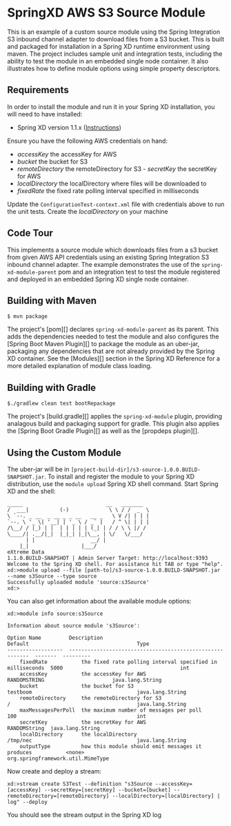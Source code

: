 SpringXD AWS S3 Source Module
=============================

This is an example of a custom source module using the Spring Integration S3 inbound channel adapter to download files from a S3 bucket. This is built and packaged for installation in a Spring XD runtime environment using maven. The project includes sample unit and integration tests, including the ability to test the module in an embedded single node container. It also illustrates how to define module options using simple property descriptors.

## Requirements

In order to install the module and run it in your Spring XD installation, you will need to have installed:

* Spring XD version 1.1.x ([Instructions](http://docs.spring.io/spring-xd/docs/current/reference/html/#getting-started))

Ensure you have the following AWS credentials on hand:
- *accessKey*           the accessKey for AWS                                    
- *bucket*              the bucket for S3                                         
- *remoteDirectory*     the remoteDirectory for S3                                                                     - *secretKey*           the secretKey for AWS                                      
- *localDirectory*      the localDirectory where files will be downloaded to
- *fixedRate*      the fixed rate polling interval specified in milliseconds

Update the `ConfigurationTest-context.xml` file with credentials above to run the unit tests.
Create the *localDirectory* on your machine 


## Code Tour

This implements a source module which downloads files from a s3 bucket from given AWS API credentials using an existing Spring Integration S3 inbound channel adapter. The example demonstrates the use of the `spring-xd-module-parent` pom and an integration test to test the module registered and deployed in an embedded Spring XD single node container.

## Building with Maven

	$ mvn package

The project's [pom][] declares `spring-xd-module-parent` as its parent. This adds the dependencies needed to test the module and also configures the [Spring Boot Maven Plugin][] to package the module as an uber-jar, packaging any dependencies that are not already provided by the Spring XD container. See the [Modules][] section in the Spring XD Reference for a more detailed explanation of module class loading.

## Building with Gradle

	$./gradlew clean test bootRepackage

The project's [build.gradle][] applies the `spring-xd-module` plugin, providing analagous build and packaging support for gradle. This plugin also applies the [Spring Boot Gradle Plugin][] as well as the [propdeps plugin][]. 

## Using the Custom Module

The uber-jar will be in `[project-build-dir]/s3-source-1.0.0.BUILD-SNAPSHOT.jar`. To install and register the module to your Spring XD distribution, use the `module upload` Spring XD shell command. Start Spring XD and the shell:


	_____                           __   _______
	/  ___|          (-)             \ \ / /  _  \
	\ `--. _ __  _ __ _ _ __   __ _   \ V /| | | |
 	`--. \ '_ \| '__| | '_ \ / _` |   / ^ \| | | |
	/\__/ / |_) | |  | | | | | (_| | / / \ \ |/ /
	\____/| .__/|_|  |_|_| |_|\__, | \/   \/___/
    	  | |                  __/ |
      	|_|                 |___/
	eXtreme Data
	1.1.0.BUILD-SNAPSHOT | Admin Server Target: http://localhost:9393
	Welcome to the Spring XD shell. For assistance hit TAB or type "help".
	xd:>module upload --file [path-to]/s3-source-1.0.0.BUILD-SNAPSHOT.jar --name s3Source --type source
	Successfully uploaded module 'source:s3Source'
	xd:>


You can also get information about the available module options:

	xd:>module info source:s3Source

	Information about source module 's3Source':

  	Option Name         Description                                                Default                                   Type
  	------------------  ---------------------------------------------------------  -------  ---------
    	fixedRate           the fixed rate polling interval specified in milliseconds  5000                                      int
    	accessKey           the accessKey for AWS                                      RANDOMSTRING                      java.lang.String
    	bucket              the bucket for S3                                          testboom                                  java.lang.String
    	remoteDirectory     the remoteDirectory for S3                                 /                                         java.lang.String
    	maxMessagesPerPoll  the maximum number of messages per poll                    100                                       int
    	secretKey           the secretKey for AWS                                      RANDOMString  java.lang.String
    	localDirectory      the localDirectory                                         /tmp/nec                                  java.lang.String
    	outputType          how this module should emit messages it produces           <none>                                    org.springframework.util.MimeType

Now create and deploy a stream:

	xd:>stream create S3Test --definition "s3Source --accessKey=[accessKey] --secretKey=[secretKey] --bucket=[bucket] --remoteDirectory=[remoteDirectory] --localDirectory=[localDirectory] | log" --deploy


You should see the stream output in the Spring XD log 



